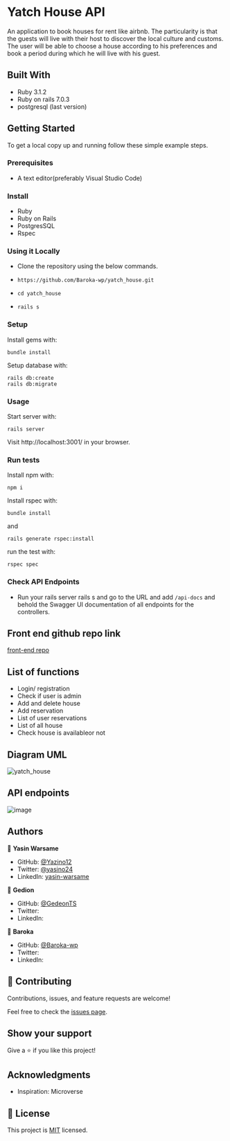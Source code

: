 # Yatch House API

An application to book houses for rent like airbnb. The particularity is that the guests will live with their host to discover the local culture and customs. The user will be able to choose a house according to his preferences and book a period during which he will live with his guest.

## Built With

- Ruby 3.1.2
- Ruby on rails 7.0.3
- postgresql (last version)

## Getting Started

To get a local copy up and running follow these simple example steps.

### Prerequisites

- A text editor(preferably Visual Studio Code)

### Install

- Ruby
- Ruby on Rails
- PostgresSQL
- Rspec

### Using it Locally

- Clone the repository using the below commands.

- `https://github.com/Baroka-wp/yatch_house.git `
- `cd yatch_house`
- `rails s`

### Setup

Install gems with:

```
bundle install
```

Setup database with:

```
rails db:create
rails db:migrate
```

### Usage

Start server with:

```
rails server
```

Visit http://localhost:3001/ in your browser.

### Run tests

Install npm with:

```
npm i
```

Install rspec with:

```
bundle install
```

and

```
rails generate rspec:install
```

run the test with:

```
rspec spec
```

### Check API Endpoints

- Run your rails server rails s and go to the URL and add `/api-docs` and behold the Swagger UI documentation of all endpoints for the controllers.

## Front end github repo link

[front-end repo](https://github.com/Baroka-wp/yatch-house-front-end)

## List of functions

- Login/ registration
- Check if user is admin
- Add and delete house
- Add reservation
- List of user reservations
- List of all house
- Check house is availableor not

## Diagram UML

![yatch_house](https://user-images.githubusercontent.com/67879818/190388452-17991efb-e10e-44db-8398-20765877aae1.png)

## API endpoints

![image](https://user-images.githubusercontent.com/43172164/191965611-ca7fa9d7-23ca-43bd-92d9-f06363b3f032.png)

## Authors

👤 **Yasin Warsame**

- GitHub: [@Yazino12](https://github.com/Yazino12)
- Twitter: [@yasino24](https://twitter.com/yasino24)
- LinkedIn: [yasin-warsame](https://linkedin.com/in/yasin-warsame-a4176217a)

👤 **Gedion**

- GitHub: [@GedeonTS]()
- Twitter: []()
- LinkedIn: []()

👤 **Baroka**

- GitHub: [@Baroka-wp]()
- Twitter: []()
- LinkedIn: []()

## 🤝 Contributing

Contributions, issues, and feature requests are welcome!

Feel free to check the [issues page](https://github.com/Baroka-wp/yatch_house/issues).

## Show your support

Give a ⭐️ if you like this project!

## Acknowledgments

- Inspiration: Microverse

## 📝 License

This project is [MIT](./MIT.md) licensed.
